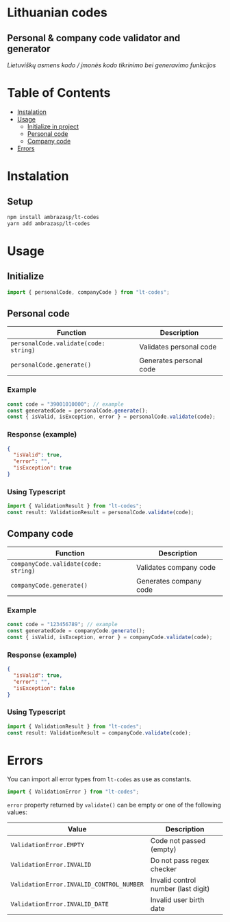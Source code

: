 # Lithuanian codes

## Personal & company code validator and generator

_Lietuviškų asmens kodo / įmonės kodo tikrinimo bei generavimo funkcijos_

# Table of Contents

- [Instalation](#instalation)
- [Usage](#usage)
  - [Initialize in project](#initialize)
  - [Personal code](#personal-code)
  - [Company code](#company-code)
- [Errors](#errors)

# Instalation

## Setup

```bash
npm install ambrazasp/lt-codes
yarn add ambrazasp/lt-codes
```

# Usage

## Initialize

```js
import { personalCode, companyCode } from "lt-codes";
```

## Personal code

| Function                              | Description             |
| ------------------------------------- | ----------------------- |
| `personalCode.validate(code: string)` | Validates personal code |
| `personalCode.generate()`             | Generates personal code |

### Example

```js
const code = "39001010000"; // example
const generatedCode = personalCode.generate();
const { isValid, isException, error } = personalCode.validate(code);
```

### Response (example)

```json
{
  "isValid": true,
  "error": "",
  "isException": true
}
```

### Using Typescript

```ts
import { ValidationResult } from "lt-codes";
const result: ValidationResult = personalCode.validate(code);
```

## Company code

| Function                             | Description            |
| ------------------------------------ | ---------------------- |
| `companyCode.validate(code: string)` | Validates company code |
| `companyCode.generate()`             | Generates company code |

### Example

```js
const code = "123456789"; // example
const generatedCode = companyCode.generate();
const { isValid, isException, error } = companyCode.validate(code);
```

### Response (example)

```json
{
  "isValid": true,
  "error": "",
  "isException": false
}
```

### Using Typescript

```ts
import { ValidationResult } from "lt-codes";
const result: ValidationResult = companyCode.validate(code);
```

# Errors

You can import all error types from `lt-codes` as use as constants.

```js
import { ValidationError } from "lt-codes";
```

`error` property returned by `validate()` can be empty or one of the following values:

| Value                                    | Description                         |
| ---------------------------------------- | ----------------------------------- |
| `ValidationError.EMPTY`                  | Code not passed (empty)             |
| `ValidationError.INVALID`                | Do not pass regex checker           |
| `ValidationError.INVALID_CONTROL_NUMBER` | Invalid control number (last digit) |
| `ValidationError.INVALID_DATE`           | Invalid user birth date             |
